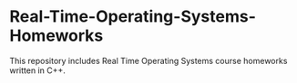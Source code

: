 # Real-Time-Operating-Systems-Homeworks
This repository includes Real Time Operating Systems course homeworks written in C++.
